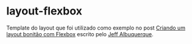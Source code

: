 # layout-flexbox

Template do layout que foi utilizado como exemplo no post [Criando um layout bonitão com Flexbox](https://share.atelie.software/criando-um-layout-bonitão-com-flexbox-ee05a6c9bd0a) escrito pelo [Jeff Albuquerque](https://share.atelie.software/@jeffalbuquerque).